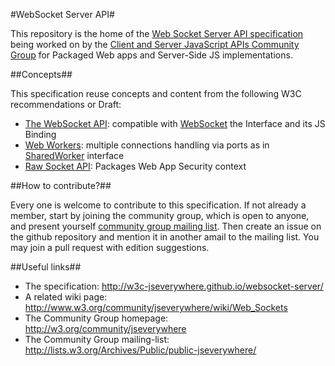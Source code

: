 #WebSocket Server API#


This repository is the home of the [Web Socket Server API specification](http://w3c-jseverywhere.github.io/websocket-server/) being worked on by the [Client and Server JavaScript APIs Community Group](http://w3.org/community/jseverywhere) for Packaged Web apps and Server-Side JS implementations.


##Concepts##

This specification reuse concepts and content from the following W3C recommendations or Draft:

* [The WebSocket API](http://www.w3.org/TR/websockets/): compatible with [WebSocket](http://www.w3.org/TR/websockets/#websocket) the Interface and its JS Binding
* [Web Workers](http://www.w3.org/TR/workers/): multiple connections handling via ports as in [SharedWorker](http://www.w3.org/TR/workers/#shared-workers-and-the-sharedworker-interface) interface
* [Raw Socket API](http://www.w3.org/TR/raw-sockets/): Packages Web App Security context

##How to contribute?##

Every one is welcome to contribute to this specification.
If not already a member, start by joining the community group, which is open to anyone, and present yourself [community group mailing list](public-jseverywhere@w3.org). Then create an issue on the github repository and mention it in another amail to the mailing list. You may join a pull request with edition suggestions.


##Useful links##

* The specification: http://w3c-jseverywhere.github.io/websocket-server/
* A related wiki page: http://www.w3.org/community/jseverywhere/wiki/Web_Sockets
* The Community Group homepage: http://w3.org/community/jseverywhere
* The Community Group mailing-list: http://lists.w3.org/Archives/Public/public-jseverywhere/